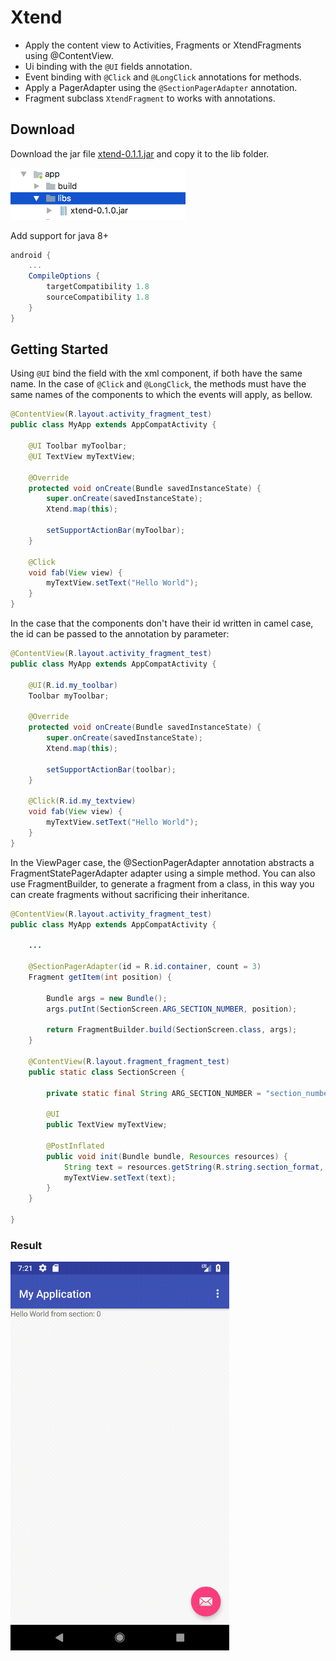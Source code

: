# Xtend

- Apply the content view to Activities, Fragments or XtendFragments using @ContentView.
- Ui binding with the ```@UI``` fields annotation.
- Event binding with ```@Click``` and ```@LongClick``` annotations for methods.
- Apply a PagerAdapter using the ```@SectionPagerAdapter``` annotation.
- Fragment subclass ```XtendFragment``` to works with annotations.


## Download
Download the jar file [xtend-0.1.1.jar](https://github.com/zerh/xtend/raw/master/target/xtend-0.1.1.jar) and copy it to the lib folder.

<img src="https://raw.githubusercontent.com/zerh/xtend/master/img/lib-folder.png" alt="lib-folder" width="280" />

Add support for java 8+
```gradle
android {
    ...
    CompileOptions {
        targetCompatibility 1.8
        sourceCompatibility 1.8
    }
}
```

## Getting Started
Using ```@UI``` bind the field with the xml component, if both have the same name. In the case of ```@Click``` and ```@LongClick```, the methods must have the same names of the components to which the events will apply, as bellow.

```java
@ContentView(R.layout.activity_fragment_test)
public class MyApp extends AppCompatActivity {

    @UI Toolbar myToolbar;
    @UI TextView myTextView;

    @Override
    protected void onCreate(Bundle savedInstanceState) {
        super.onCreate(savedInstanceState);
        Xtend.map(this);

        setSupportActionBar(myToolbar);
    }

    @Click
    void fab(View view) {
        myTextView.setText("Hello World");
    }
}
```

In the case that the components don't have their id written in camel case, the id can be passed to the annotation by parameter:

```java
@ContentView(R.layout.activity_fragment_test)
public class MyApp extends AppCompatActivity {

    @UI(R.id.my_toolbar)
    Toolbar myToolbar;

    @Override
    protected void onCreate(Bundle savedInstanceState) {
        super.onCreate(savedInstanceState);
        Xtend.map(this);

        setSupportActionBar(toolbar);
    }

    @Click(R.id.my_textview)
    void fab(View view) {
        myTextView.setText("Hello World");
    }
}
```

In the ViewPager case, the @SectionPagerAdapter annotation abstracts a FragmentStatePagerAdapter adapter using a simple method. You can also use FragmentBuilder, to generate a fragment from a class, in this way you can create fragments without sacrificing their inheritance.

```java
@ContentView(R.layout.activity_fragment_test)
public class MyApp extends AppCompatActivity {

    ...

    @SectionPagerAdapter(id = R.id.container, count = 3)
    Fragment getItem(int position) {

        Bundle args = new Bundle();
        args.putInt(SectionScreen.ARG_SECTION_NUMBER, position);

        return FragmentBuilder.build(SectionScreen.class, args);
    }

    @ContentView(R.layout.fragment_fragment_test)
    public static class SectionScreen {

        private static final String ARG_SECTION_NUMBER = "section_number";

        @UI
        public TextView myTextView;

        @PostInflated
        public void init(Bundle bundle, Resources resources) {
            String text = resources.getString(R.string.section_format, bundle.getInt(ARG_SECTION_NUMBER));
            myTextView.setText(text);
        }
    }

}
```

### Result

<img src="https://raw.githubusercontent.com/zerh/xtend/master/img/App.gif" alt="App" width="350" />



